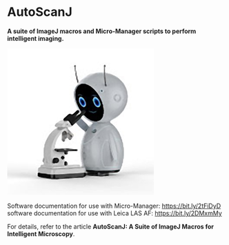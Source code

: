 # AutoScanJ
**A suite of ImageJ macros and Micro-Manager scripts to perform intelligent imaging.**

![](Robot.jpg)

Software documentation for use with Micro-Manager: https://bit.ly/2tFiDyD<br/>
software documentation for use with Leica LAS AF:  https://bit.ly/2DMxmMy<br/>

For details, refer to the article **AutoScanJ: A Suite of ImageJ Macros for Intelligent Microscopy**.
